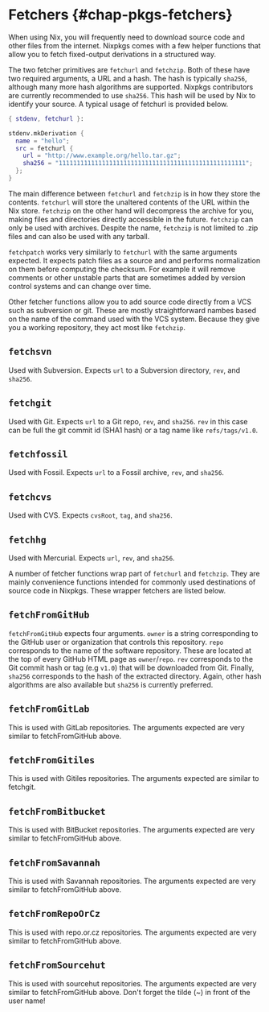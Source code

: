 # Fetchers {#chap-pkgs-fetchers}

When using Nix, you will frequently need to download source code and other files from the internet. Nixpkgs comes with a few helper functions that allow you to fetch fixed-output derivations in a structured way.

The two fetcher primitives are `fetchurl` and `fetchzip`. Both of these have two required arguments, a URL and a hash. The hash is typically `sha256`, although many more hash algorithms are supported. Nixpkgs contributors are currently recommended to use `sha256`. This hash will be used by Nix to identify your source. A typical usage of fetchurl is provided below.

```nix
{ stdenv, fetchurl }:

stdenv.mkDerivation {
  name = "hello";
  src = fetchurl {
    url = "http://www.example.org/hello.tar.gz";
    sha256 = "1111111111111111111111111111111111111111111111111111";
  };
}
```

The main difference between `fetchurl` and `fetchzip` is in how they store the contents. `fetchurl` will store the unaltered contents of the URL within the Nix store. `fetchzip` on the other hand will decompress the archive for you, making files and directories directly accessible in the future. `fetchzip` can only be used with archives. Despite the name, `fetchzip` is not limited to .zip files and can also be used with any tarball.

`fetchpatch` works very similarly to `fetchurl` with the same arguments expected. It expects patch files as a source and and performs normalization on them before computing the checksum. For example it will remove comments or other unstable parts that are sometimes added by version control systems and can change over time.


Other fetcher functions allow you to add source code directly from a VCS such as subversion or git. These are mostly straightforward nambes based on the name of the command used with the VCS system. Because they give you a working repository, they act most like `fetchzip`.

## `fetchsvn`

Used with Subversion. Expects `url` to a Subversion directory, `rev`, and `sha256`.

## `fetchgit`

Used with Git. Expects `url` to a Git repo, `rev`, and `sha256`. `rev` in this case can be full the git commit id (SHA1 hash) or a tag name like `refs/tags/v1.0`.

## `fetchfossil`

Used with Fossil. Expects `url` to a Fossil archive, `rev`, and `sha256`.

## `fetchcvs`

Used with CVS. Expects `cvsRoot`, `tag`, and `sha256`.

## `fetchhg`

Used with Mercurial. Expects `url`, `rev`, and `sha256`.

A number of fetcher functions wrap part of `fetchurl` and `fetchzip`. They are mainly convenience functions intended for commonly used destinations of source code in Nixpkgs. These wrapper fetchers are listed below.

## `fetchFromGitHub`

`fetchFromGitHub` expects four arguments. `owner` is a string corresponding to the GitHub user or organization that controls this repository. `repo` corresponds to the name of the software repository. These are located at the top of every GitHub HTML page as `owner`/`repo`. `rev` corresponds to the Git commit hash or tag (e.g `v1.0`) that will be downloaded from Git. Finally, `sha256` corresponds to the hash of the extracted directory. Again, other hash algorithms are also available but `sha256` is currently preferred.

## `fetchFromGitLab`

This is used with GitLab repositories. The arguments expected are very similar to fetchFromGitHub above.

## `fetchFromGitiles`

This is used with Gitiles repositories. The arguments expected are similar to fetchgit.

## `fetchFromBitbucket`

This is used with BitBucket repositories. The arguments expected are very similar to fetchFromGitHub above.

## `fetchFromSavannah`

This is used with Savannah repositories. The arguments expected are very similar to fetchFromGitHub above.

## `fetchFromRepoOrCz`

This is used with repo.or.cz repositories. The arguments expected are very similar to fetchFromGitHub above.

## `fetchFromSourcehut`

This is used with sourcehut repositories. The arguments expected are very similar to fetchFromGitHub above. Don't forget the tilde (~) in front of the user name!
